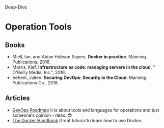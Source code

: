 Deep-Dive

# Operation Tools

## Books

- Miell, Ian, and Aidan Hobson Sayers. __Docker in practice__. Manning Publications, 2016.
- Morris, Kief. __Infrastructure as code: managing servers in the cloud__. " O'Reilly Media, Inc.", 2016.
- Vehent, Julien. __Securing DevOps: Security in the Cloud__. Manning Publications Co., 2018.

## Articles

- [~~Dev~~Ops Roadmap](https://roadmap.sh/devops) It is about tools and languages for operations and just someone's opinion - relax. 😎
- [The Docker Handbook](https://www.freecodecamp.org/news/the-docker-handbook/) Great tutorial to learn how to use Docker.
